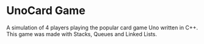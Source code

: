 # UnoCard Game

A simulation of 4 players playing the popular card game Uno written in C++. This game was made with Stacks, Queues and Linked Lists.

